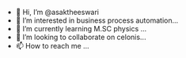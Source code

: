 - 👋 Hi, I’m @asaktheeswari
- 👀 I’m interested in business process automation...
- 🌱 I’m currently learning M.SC physics ...
- 💞️ I’m looking to collaborate on celonis...
- 📫 How to reach me ...

<!---
asaktheeswari/asaktheeswari is a ✨ special ✨ repository because its `README.md` (this file) appears on your GitHub profile.
You can click the Preview link to take a look at your changes.
--->
